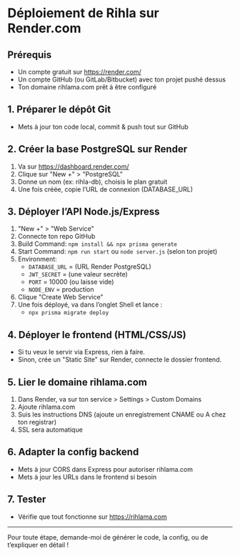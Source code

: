 # Déploiement de Rihla sur Render.com

## Prérequis
- Un compte gratuit sur https://render.com/
- Un compte GitHub (ou GitLab/Bitbucket) avec ton projet pushé dessus
- Ton domaine rihlama.com prêt à être configuré

## 1. Préparer le dépôt Git
- Mets à jour ton code local, commit & push tout sur GitHub

## 2. Créer la base PostgreSQL sur Render
1. Va sur https://dashboard.render.com/
2. Clique sur "New +" > "PostgreSQL"
3. Donne un nom (ex: rihla-db), choisis le plan gratuit
4. Une fois créée, copie l’URL de connexion (DATABASE_URL)

## 3. Déployer l’API Node.js/Express
1. "New +" > "Web Service"
2. Connecte ton repo GitHub
3. Build Command: `npm install && npx prisma generate`
4. Start Command: `npm run start` ou `node server.js` (selon ton projet)
5. Environment:
   - `DATABASE_URL` = (URL Render PostgreSQL)
   - `JWT_SECRET` = (une valeur secrète)
   - `PORT` = 10000 (ou laisse vide)
   - `NODE_ENV` = production
6. Clique "Create Web Service"
7. Une fois déployé, va dans l’onglet Shell et lance :
   - `npx prisma migrate deploy`

## 4. Déployer le frontend (HTML/CSS/JS)
- Si tu veux le servir via Express, rien à faire.
- Sinon, crée un "Static Site" sur Render, connecte le dossier frontend.

## 5. Lier le domaine rihlama.com
1. Dans Render, va sur ton service > Settings > Custom Domains
2. Ajoute rihlama.com
3. Suis les instructions DNS (ajoute un enregistrement CNAME ou A chez ton registrar)
4. SSL sera automatique

## 6. Adapter la config backend
- Mets à jour CORS dans Express pour autoriser rihlama.com
- Mets à jour les URLs dans le frontend si besoin

## 7. Tester
- Vérifie que tout fonctionne sur https://rihlama.com

---

Pour toute étape, demande-moi de générer le code, la config, ou de t’expliquer en détail !